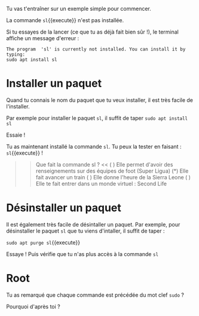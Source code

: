 Tu vas t'entraîner sur un exemple simple pour commencer.

La commande `sl`{{execute}} n'est pas installée.

Si tu essayes de la lancer (ce que tu as déjà fait bien sûr !), le terminal affiche un message d'erreur :

```
The program  'sl' is currently not installed. You can install it by typing:
sudo apt install sl
```


# Installer un paquet

Quand tu connais le nom du paquet que tu veux installer, il est très facile de l'installer.

Par exemple pour installer le paquet `sl`, il suffit de taper `sudo apt install sl`

Essaie !

Tu as maintenant installé la commande `sl`. Tu peux la tester en faisant : `sl`{{execute}} !


>> Que fait la commande sl ? <<
( ) Elle permet d'avoir des renseignements sur des équipes de foot (Super Ligua)
(*) Elle fait avancer un train
( ) Elle donne l'heure de la Sierra Leone
( ) Elle te fait entrer dans un monde virtuel : Second Life


# Désinstaller un paquet

Il est également très facile de désintaller un paquet.
Par exemple, pour désinstaller le paquet `sl` que tu viens d'intaller, il suffit de taper :

`sudo apt purge sl`{{execute}}

Essaye ! Puis vérifie que tu n'as plus accès à la commande `sl`

# Root

Tu as remarqué que chaque commande est précédée du mot clef `sudo` ?

Pourquoi d'après toi ?
